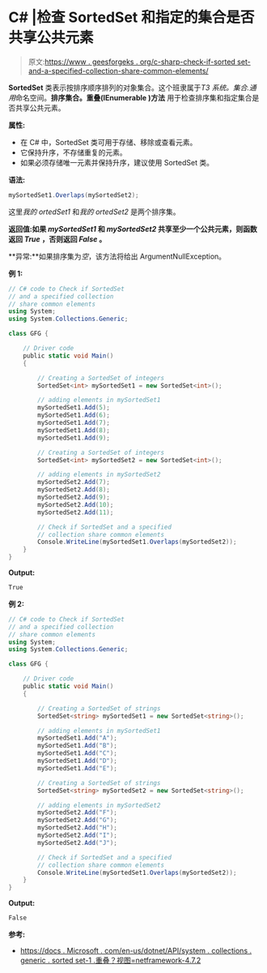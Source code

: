 # C# |检查 SortedSet 和指定的集合是否共享公共元素

> 原文:[https://www . geesforgeks . org/c-sharp-check-if-sorted set-and-a-specified-collection-share-common-elements/](https://www.geeksforgeeks.org/c-sharp-check-if-sortedset-and-a-specified-collection-share-common-elements/)

**SortedSet** 类表示按排序顺序排列的对象集合。这个班隶属于*T3 系统。集合.通用*命名空间。**排序集合<t>。重叠(IEnumerable <t>)方法</t></t>** 用于检查排序集和指定集合是否共享公共元素。

**属性:**

*   在 C# 中，SortedSet 类可用于存储、移除或查看元素。
*   它保持升序，不存储重复的元素。
*   如果必须存储唯一元素并保持升序，建议使用 SortedSet 类。

**语法:**

```cs
mySortedSet1.Overlaps(mySortedSet2);

```

这里*我的 ortedSet1* 和*我的 ortedSet2* 是两个排序集。

**返回值:**如果 *mySortedSet1* 和 *mySortedSet2* 共享至少一个公共元素**，则函数返回 ***True*** ，否则返回 ***False*** 。**

**异常:**如果排序集为*空*，该方法将给出 ArgumentNullException。

**例 1:**

```cs
// C# code to Check if SortedSet
// and a specified collection
// share common elements
using System;
using System.Collections.Generic;

class GFG {

    // Driver code
    public static void Main()
    {

        // Creating a SortedSet of integers
        SortedSet<int> mySortedSet1 = new SortedSet<int>();

        // adding elements in mySortedSet1
        mySortedSet1.Add(5);
        mySortedSet1.Add(6);
        mySortedSet1.Add(7);
        mySortedSet1.Add(8);
        mySortedSet1.Add(9);

        // Creating a SortedSet of integers
        SortedSet<int> mySortedSet2 = new SortedSet<int>();

        // adding elements in mySortedSet2
        mySortedSet2.Add(7);
        mySortedSet2.Add(8);
        mySortedSet2.Add(9);
        mySortedSet2.Add(10);
        mySortedSet2.Add(11);

        // Check if SortedSet and a specified
        // collection share common elements
        Console.WriteLine(mySortedSet1.Overlaps(mySortedSet2));
    }
}
```

**Output:**

```cs
True

```

**例 2:**

```cs
// C# code to Check if SortedSet
// and a specified collection
// share common elements
using System;
using System.Collections.Generic;

class GFG {

    // Driver code
    public static void Main()
    {

        // Creating a SortedSet of strings
        SortedSet<string> mySortedSet1 = new SortedSet<string>();

        // adding elements in mySortedSet1
        mySortedSet1.Add("A");
        mySortedSet1.Add("B");
        mySortedSet1.Add("C");
        mySortedSet1.Add("D");
        mySortedSet1.Add("E");

        // Creating a SortedSet of strings
        SortedSet<string> mySortedSet2 = new SortedSet<string>();

        // adding elements in mySortedSet2
        mySortedSet2.Add("F");
        mySortedSet2.Add("G");
        mySortedSet2.Add("H");
        mySortedSet2.Add("I");
        mySortedSet2.Add("J");

        // Check if SortedSet and a specified
        // collection share common elements
        Console.WriteLine(mySortedSet1.Overlaps(mySortedSet2));
    }
}
```

**Output:**

```cs
False

```

**参考:**

*   [https://docs . Microsoft . com/en-us/dotnet/API/system . collections . generic . sorted set-1 .重叠？视图=netframework-4.7.2](https://docs.microsoft.com/en-us/dotnet/api/system.collections.generic.sortedset-1.overlaps?view=netframework-4.7.2)